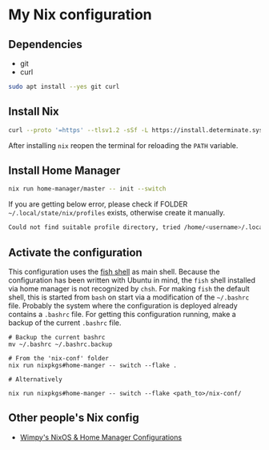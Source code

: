 # My Nix configuration

## Dependencies

- git
- curl

```bash
sudo apt install --yes git curl
```

## Install Nix

```bash
curl --proto '=https' --tlsv1.2 -sSf -L https://install.determinate.systems/nix | sh -s -- install
```

After installing `nix` reopen the terminal for reloading the `PATH` variable.

## Install Home Manager

```bash
nix run home-manager/master -- init --switch
```

If you are getting below error, please check if FOLDER `~/.local/state/nix/profiles` exists, otherwise create it manually.

```bash
Could not find suitable profile directory, tried /home/<username>/.local/state/home-manager/profiles and /nix/var/nix/profiles/per-user/user
```

## Activate the configuration

This configuration uses the [fish shell]() as main shell. Because the configuration has been written with Ubuntu in mind, the `fish` shell installed via home manager is not recognized by `chsh`. For making `fish` the default shell, this is started from `bash` on start via a modification of the `~/.bashrc` file. Probably the system where the configuration is deployed already contains a `.bashrc` file. For getting this configuration running, make a backup of the current `.bashrc` file.

```shell
# Backup the current bashrc
mv ~/.bashrc ~/.bashrc.backup

# From the 'nix-conf' folder
nix run nixpkgs#home-manger -- switch --flake .

# Alternatively

nix run nixpkgs#home-manger -- switch --flake <path_to>/nix-conf/
```

## Other people's Nix config

- [Wimpy's NixOS & Home Manager Configurations](<https://github.com/wimpysworld/nix-config/tree/039e2f0151b03b9a3aa2991230a6becf75d91c43>)
